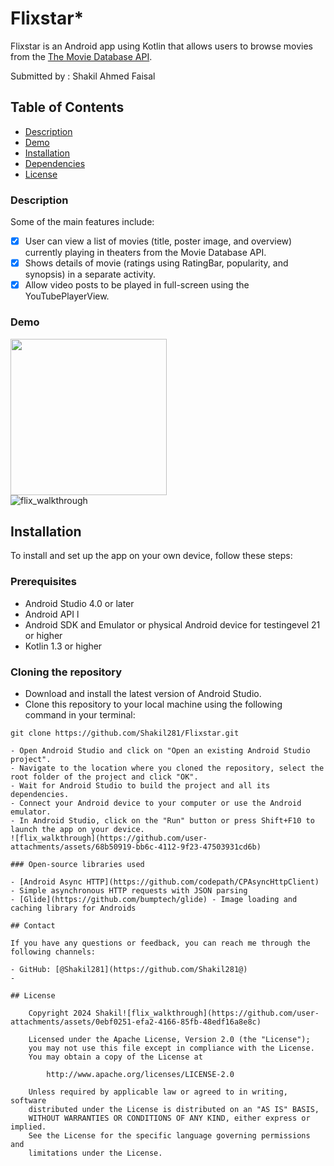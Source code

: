 # Flixstar*
Flixstar is an Android app using Kotlin that allows users to browse movies from the [The Movie Database API](http://docs.themoviedb.apiary.io/#).

Submitted by : Shakil Ahmed Faisal

## Table of Contents
- [Description](#description)
- [Demo](#demo)
- [Installation](#installation)
- [Dependencies](#dependencies)
- [License](#license)

### Description
Some of the main features include:
- [X] User can view a list of movies (title, poster image, and overview) currently playing in theaters from the Movie Database API.
- [X] Shows details of movie (ratings using RatingBar, popularity, and synopsis) in a separate activity.
- [X] Allow video posts to be played in full-screen using the YouTubePlayerView.

### Demo
<img src="https://github.com/Shakil281@/Flix-Kotlin/blob/master/flix_walkthrough.gif" width=250><br>
![flix_walkthrough](https://github.com/user-attachments/assets/24640199-ffeb-4321-9a96-7d9c10bece37)


## Installation

To install and set up the app on your own device, follow these steps:

### Prerequisites
- Android Studio 4.0 or later
- Android API l
- Android SDK and Emulator or physical Android device for testingevel 21 or higher
- Kotlin 1.3 or higher

### Cloning the repository

- Download and install the latest version of Android Studio.
- Clone this repository to your local machine using the following command in your terminal:
```
git clone https://github.com/Shakil281/Flixstar.git

- Open Android Studio and click on "Open an existing Android Studio project".
- Navigate to the location where you cloned the repository, select the root folder of the project and click "OK".
- Wait for Android Studio to build the project and all its dependencies.
- Connect your Android device to your computer or use the Android emulator.
- In Android Studio, click on the "Run" button or press Shift+F10 to launch the app on your device.
![flix_walkthrough](https://github.com/user-attachments/assets/68b50919-bb6c-4112-9f23-47503931cd6b)

### Open-source libraries used

- [Android Async HTTP](https://github.com/codepath/CPAsyncHttpClient) - Simple asynchronous HTTP requests with JSON parsing
- [Glide](https://github.com/bumptech/glide) - Image loading and caching library for Androids

## Contact

If you have any questions or feedback, you can reach me through the following channels:

- GitHub: [@Shakil281](https://github.com/Shakil281@)
-

## License

    Copyright 2024 Shakil![flix_walkthrough](https://github.com/user-attachments/assets/0ebf0251-efa2-4166-85fb-48edf16a8e8c)

    Licensed under the Apache License, Version 2.0 (the "License");
    you may not use this file except in compliance with the License.
    You may obtain a copy of the License at

        http://www.apache.org/licenses/LICENSE-2.0

    Unless required by applicable law or agreed to in writing, software
    distributed under the License is distributed on an "AS IS" BASIS,
    WITHOUT WARRANTIES OR CONDITIONS OF ANY KIND, either express or implied.
    See the License for the specific language governing permissions and
    limitations under the License.
